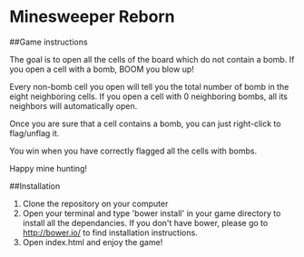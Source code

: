 # Minesweeper Reborn

##Game instructions

The goal is to open all the cells of the board which do not contain a bomb. If you open a cell with a bomb, BOOM you blow up!

Every non-bomb cell you open will tell you the total number of bomb in the eight neighboring cells. If you open a cell with 0 neighboring bombs, all its neighbors will automatically open.

Once you are sure that a cell contains a bomb, you can just right-click to flag/unflag it.

You win when you have correctly flagged all the cells with bombs.

Happy mine hunting!

##Installation

1. Clone the repository on your computer
2. Open your terminal and type 'bower install' in your game directory to install all the dependancies. If you don't have bower, please go to http://bower.io/ to find installation instructions.
4. Open index.html and enjoy the game!

